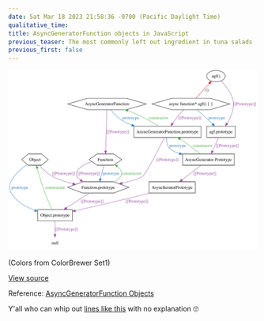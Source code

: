 ```yaml
---
date: Sat Mar 18 2023 21:58:36 -0700 (Pacific Daylight Time)
qualitative_time: 
title: AsyncGeneratorFunction objects in JavaScript
previous_teaser: The most commonly left out ingredient in tuna salads
previous_first: false
---
```

![](/assets/2023/async-generators-diagram.svg)

(Colors from ColorBrewer Set1)

[View source](https://glitch.com/edit/#!/js-prototype-map)

Reference: [AsyncGeneratorFunction Objects](https://tc39.es/ecma262/#sec-asyncgeneratorfunction-objects)

Y'all who can whip out [lines like this](https://github.com/nodejs/node/pull/23042/files#diff-0912c81627b34b08dcc0eb27ababdbd41d902eafcb34f82ce3f23bd9ad879025R69-R70) with no explanation 🙄
